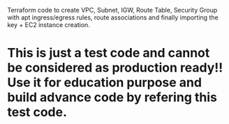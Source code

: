 Terraform code to create VPC, Subnet, IGW, Route Table, Security Group with apt ingress/egress rules, route associations and finally importing the key + EC2 instance creation. 

This is just a test code and cannot be considered as production ready!!  Use it for education purpose and build advance code by refering this test code. 
======================================================================================================================================
